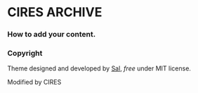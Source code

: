 # CIRES ARCHIVE


### How to add your content.



### Copyright

Theme designed and developed by [Sal](https://www.wowthemes.net), *free* under MIT license. 

Modified by CIRES
